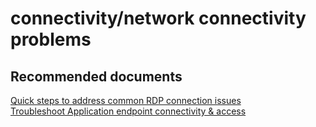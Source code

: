 <properties
	pageTitle="connectivity/network connectivity problems"
	description="connectivity/network connectivity problems"
	service="microsoft.compute"
	resource="virtualmachines"
	authors="kasparks"
	displayOrder=""
	selfHelpType="generic"
	supportTopicIds="32411838"
	resourceTags=""
	productPesIds="14749"
	cloudEnvironments="public"
/>

# connectivity/network connectivity problems

## **Recommended documents**
[Quick steps to address common RDP connection issues](http://go.microsoft.com/fwlink/?LinkID=690601)<br>
[Troubleshoot Application endpoint connectivity & access](http://go.microsoft.com/fwlink/?LinkId=698283)

